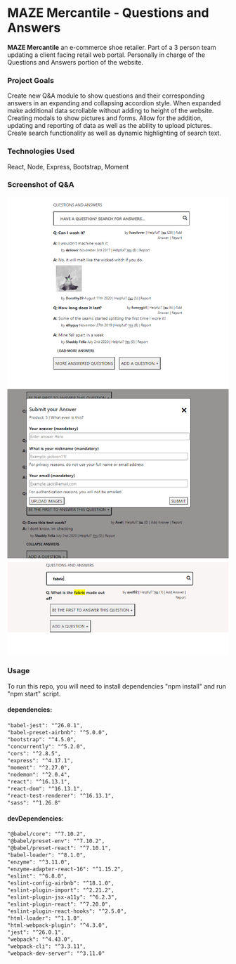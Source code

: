 
# MAZE Mercantile - Questions and Answers

**MAZE Mercantile** an e-commerce shoe retailer.
Part of a 3 person team updating a client facing retail web portal.
Personally in charge of the Questions and Answers portion of the website.

### Project Goals
Create new Q&A module to show questions and their corresponding answers in an expanding and collapsing accordion style.
When expanded make additional data scrollable without adding to height of the website. Creating modals to show pictures and forms. Allow for the addition, updating and reporting of data as well as the ability to upload pictures. Create search functionality as well as dynamic highlighting of search text.


### Technologies Used
React, Node, Express, Bootstrap, Moment

### Screenshot of Q&A
![QnA1](/QnA1.png)
![QnA2](/QnA2.png)
![QnA3](/QnA3.png)

### Usage
To run this repo, you will need to install dependencies "npm install" and run "npm start" script.

#### dependencies:
    "babel-jest": "^26.0.1",
    "babel-preset-airbnb": "^5.0.0",
    "bootstrap": "^4.5.0",
    "concurrently": "^5.2.0",
    "cors": "^2.8.5",
    "express": "^4.17.1",
    "moment": "^2.27.0",
    "nodemon": "^2.0.4",
    "react": "^16.13.1",
    "react-dom": "^16.13.1",
    "react-test-renderer": "^16.13.1",
    "sass": "^1.26.8"

 #### devDependencies:
    "@babel/core": "^7.10.2",
    "@babel/preset-env": "^7.10.2",
    "@babel/preset-react": "^7.10.1",
    "babel-loader": "^8.1.0",
    "enzyme": "^3.11.0",
    "enzyme-adapter-react-16": "^1.15.2",
    "eslint": "^6.8.0",
    "eslint-config-airbnb": "^18.1.0",
    "eslint-plugin-import": "^2.21.2",
    "eslint-plugin-jsx-a11y": "^6.2.3",
    "eslint-plugin-react": "^7.20.0",
    "eslint-plugin-react-hooks": "^2.5.0",
    "html-loader": "^1.1.0",
    "html-webpack-plugin": "^4.3.0",
    "jest": "^26.0.1",
    "webpack": "^4.43.0",
    "webpack-cli": "^3.3.11",
    "webpack-dev-server": "^3.11.0"